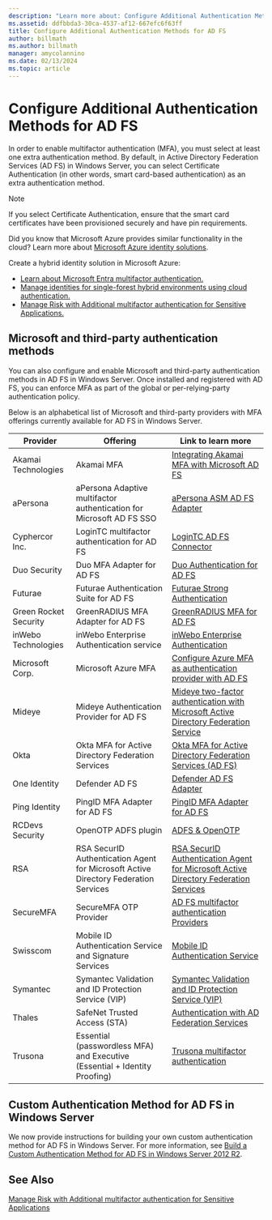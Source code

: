```yaml
---
description: "Learn more about: Configure Additional Authentication Methods for AD FS"
ms.assetid: ddfbbda3-30ca-4537-af12-667efc6f63ff
title: Configure Additional Authentication Methods for AD FS
author: billmath
ms.author: billmath
manager: amycolannino
ms.date: 02/13/2024
ms.topic: article
---
```


# Configure Additional Authentication Methods for AD FS

In order to enable multifactor authentication (MFA), you must select at least one extra authentication method. By default, in Active Directory Federation Services (AD FS) in Windows Server, you can select Certificate Authentication (in other words, smart card-based authentication) as an extra authentication method.

> [!NOTE]
> If you select Certificate Authentication, ensure that the smart card certificates have been provisioned securely and have pin requirements.

Did you know that Microsoft Azure provides similar functionality in the cloud? Learn more about [Microsoft Azure identity solutions](https://aka.ms/m2w274).

Create a hybrid identity solution in Microsoft Azure:

- [Learn about Microsoft Entra multifactor authentication.](/azure/active-directory/authentication/concept-mfa-howitworks)
- [Manage identities for single-forest hybrid environments using cloud authentication.](/previous-versions/windows/it-pro/solutions-guidance/dn550986(v=ws.11))
- [Manage Risk with Additional multifactor authentication for Sensitive Applications.](/previous-versions/windows/it-pro/windows-server-2012-R2-and-2012/dn280946(v=ws.11))

## Microsoft and third-party authentication methods

You can also configure and enable Microsoft and third-party authentication methods in AD FS in Windows Server. Once installed and registered with AD FS, you can enforce MFA as part of the global or per-relying-party authentication policy.

Below is an alphabetical list of Microsoft and third-party providers with MFA offerings currently available for AD FS in Windows Server.

|Provider|Offering|Link to learn more|
|-|-|-|
|Akamai Technologies|Akamai MFA|[Integrating Akamai MFA with Microsoft AD FS](https://techdocs.akamai.com/mfa/docs/adsf)|
|aPersona|aPersona Adaptive multifactor authentication for Microsoft AD FS SSO|[aPersona ASM AD FS Adapter](https://www.apersona.com/adfs)|
|Cyphercor Inc.|LoginTC multifactor authentication for AD FS|[LoginTC AD FS Connector](https://www.logintc.com/docs/connectors/adfs.html)|
|Duo Security|Duo MFA Adapter for AD FS|[Duo Authentication for AD FS](https://duo.com/docs/adfs)|
|Futurae|Futurae Authentication Suite for AD FS|[Futurae Strong Authentication](https://futurae.com)|
|Green Rocket Security|GreenRADIUS MFA Adapter for AD FS|[GreenRADIUS MFA for AD FS](https://www.greenrocketsecurity.com/2fa-for-adfs/)|
|inWebo Technologies|inWebo Enterprise Authentication service|[inWebo Enterprise Authentication](http://www.inwebo.com)|
|Microsoft Corp.|Microsoft Azure MFA|[Configure Azure MFA as authentication provider with AD FS](configure-ad-fs-and-azure-mfa.md)|
Mideye | Mideye Authentication Provider for AD FS | [Mideye two-factor authentication with Microsoft Active Directory Federation Service](https://docs.mideye.com/6.4/integrations/microsoft-adfs/)|
|Okta | Okta MFA for Active Directory Federation Services | [Okta MFA for Active Directory Federation Services (AD FS)](https://help.okta.com/en/prod/Content/Topics/integrations/adfs-okta-int.htm)|
|One Identity| Defender AD FS|[Defender AD FS Adapter](https://www.oneidentity.com/products/defender/)|
|Ping Identity|PingID MFA Adapter for AD FS|[PingID MFA Adapter for AD FS](https://documentation.pingidentity.com/pingid/pingidAdminGuide/index.shtml#pid_c_PingIDforADFSSSO.html)|
|RCDevs Security|OpenOTP ADFS plugin|[ADFS & OpenOTP](https://docs.rcdevs.com/adfs/)|
|RSA|RSA SecurID Authentication Agent for Microsoft Active Directory Federation Services|[RSA SecurID Authentication Agent for Microsoft Active Directory Federation Services](https://community.rsa.com/t5/securid-authentication-agent-for/tkb-p/auth-agent-ad-fs-documentation)|
|SecureMFA|SecureMFA OTP Provider| [AD FS multifactor authentication Providers](https://www.securemfa.com/)|
|Swisscom|Mobile ID Authentication Service and Signature Services|[Mobile ID Authentication Service](http://swisscom.ch/mid)|
|Symantec|Symantec Validation and ID Protection Service (VIP)|[Symantec Validation and ID Protection Service (VIP)](https://vip.symantec.com/)|
|Thales|SafeNet Trusted Access (STA)|[Authentication with AD Federation Services](https://www.thalesdocs.com/sta/Content/STA/SEdocs/AuthADFS.htm)|
|Trusona|Essential (passwordless MFA) and Executive (Essential + Identity Proofing)| [Trusona multifactor authentication](https://www.trusona.com/solution-overview/)|

## Custom Authentication Method for AD FS in Windows Server

We now provide instructions for building your own custom authentication method for AD FS in Windows Server. For more information, see [Build a Custom Authentication Method for AD FS in Windows Server 2012 R2](../development/ad-fs-build-custom-auth-method.md).

## See Also

[Manage Risk with Additional multifactor authentication for Sensitive Applications](Manage-Risk-with-Additional-Multi-Factor-Authentication-for-Sensitive-Applications.md)

